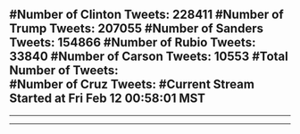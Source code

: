 #Number of Clinton Tweets: 228411
#Number of Trump Tweets: 207055
#Number of Sanders Tweets: 154866
#Number of Rubio Tweets: 33840
#Number of Carson Tweets: 10553
#Total Number of Tweets:  
#Number of Cruz Tweets: 
#Current Stream Started at Fri Feb 12 00:58:01 MST
---
---
---
